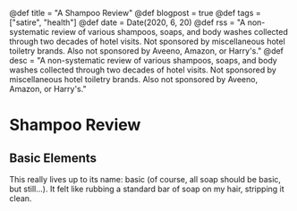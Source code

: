 @def title = "A Shampoo Review"
@def blogpost = true
@def tags = ["satire", "health"]
@def date = Date(2020, 6, 20)
@def rss = "A non-systematic review of various shampoos, soaps, and body washes collected through two decades of hotel visits. Not sponsored by miscellaneous hotel toiletry brands. Also not sponsored by Aveeno, Amazon, or Harry's."
@def desc = "A non-systematic review of various shampoos, soaps, and body washes collected through two decades of hotel visits. Not sponsored by miscellaneous hotel toiletry brands. Also not sponsored by Aveeno, Amazon, or Harry's."

# Shampoo Review

## Basic Elements
This really lives up to its name: basic (of course, all soap should be basic, but still...). It felt like rubbing a standard bar of soap on my hair, stripping it clean.